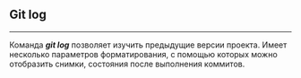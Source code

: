 ## Git log
---
Команда ***git log*** позволяет изучить предыдущие версии проекта. Имеет несколько параметров форматирования, с помощью которых можно отобразить снимки, состояния после выполнения коммитов.
